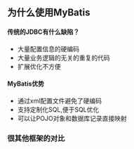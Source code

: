 ## 为什么使用MyBatis

#### 传统的JDBC有什么缺陷？

- 大量配置信息的硬编码
- 大量业务逻辑的无关的重复的代码
- 扩展优化不方便



#### MyBatis优势

- 通过xml配置文件避免了硬编码
- 支持定制化SQL,便于SQL优化
- 可以让POJO对象和数据库记录直接映射



### 很其他框架的对比


